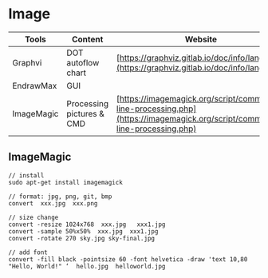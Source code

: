 # Image



| Tools      | Content                   | Website                                                                                                                  |
| ---------- | ------------------------- | ------------------------------------------------------------------------------------------------------------------------ |
| Graphvi    | DOT autoflow chart        | [https://graphviz.gitlab.io/doc/info/lang.html](https://graphviz.gitlab.io/doc/info/lang.html)                           |
| EndrawMax  | GUI                       |                                                                                                                          |
| ImageMagic | Processing pictures & CMD | [https://imagemagick.org/script/command-line-processing.php](https://imagemagick.org/script/command-line-processing.php) |

## ImageMagic

```
// install
sudo apt-get install imagemagick

// format: jpg, png, git, bmp
convert  xxx.jpg  xxx.png

// size change
convert -resize 1024x768  xxx.jpg   xxx1.jpg 
convert -sample 50%x50%  xxx.jpg  xxx1.jpg  
convert -rotate 270 sky.jpg sky-final.jpg 

// add font
convert -fill black -pointsize 60 -font helvetica -draw 'text 10,80 "Hello, World!" ‘  hello.jpg  helloworld.jpg

```
